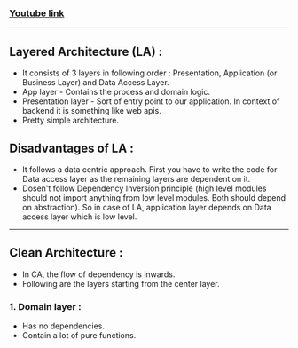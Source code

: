 ### [Youtube link](https://www.youtube.com/watch?v=NzcZcim9tp8)

---

## Layered Architecture (LA) :

- It consists of 3 layers in following order : Presentation, Application (or Business Layer) and Data Access Layer.
- App layer - Contains the process and domain logic.
- Presentation layer - Sort of entry point to our application. In context of backend it is something like web apis.
- Pretty simple architecture.

## Disadvantages of LA : 

- It follows a data centric approach. First you have to write the code for Data access layer as the remaining layers are dependent on it.
- Dosen't follow Dependency Inversion principle (high level modules should not import anything from low level modules. Both should depend on abstraction). So in case of LA, application layer depends on Data access layer which is low level.

---

## Clean Architecture :

- In CA, the flow of dependency is inwards.
- Following are the layers starting from the center layer.
  
### 1. Domain layer :
- Has no dependencies.
- Contain a lot of pure functions.








